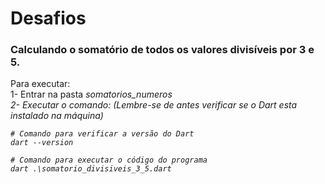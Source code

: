 # Desafios
### Calculando o somatório de todos os valores divisíveis por 3 e 5.

<p>
Para executar:</br>
1- Entrar na pasta <i>somatorios_numeros<i></br>
2- Executar o comando: 
<i>(Lembre-se de antes verificar se o Dart esta instalado na máquina) </i>
</p>

```
# Comando para verificar a versão do Dart
dart --version 

# Comando para executar o código do programa
dart .\somatorio_divisiveis_3_5.dart